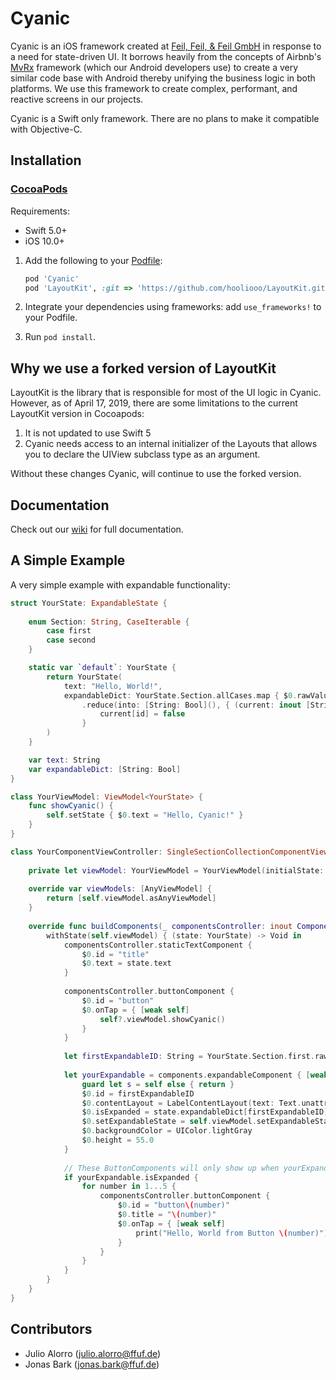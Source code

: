 # Cyanic

Cyanic is an iOS framework created at [Feil, Feil, & Feil GmbH](https://ffuf.de/en/)  in response to a need for state-driven UI. It borrows heavily
from the concepts of Airbnb's [MvRx](https://github.com/airbnb/MvRx) framework (which our Android developers use) to create a very similar
code base with Android thereby unifying the business logic in both platforms. We use this framework to create complex, performant, and reactive
screens in our projects.

Cyanic is a Swift only framework. There are no plans to make it compatible with Objective-C.

## Installation
### [CocoaPods](http://cocoapods.org/)

Requirements:
* Swift 5.0+
* iOS 10.0+

1. Add the following to your [Podfile](http://guides.cocoapods.org/using/the-podfile.html):
    ```rb
    pod 'Cyanic'
    pod 'LayoutKit', :git => 'https://github.com/hooliooo/LayoutKit.git' // Use this fork until LayoutKit is updated
    ```

2. Integrate your dependencies using frameworks: add `use_frameworks!` to your Podfile. 
3. Run `pod install`.

## Why we use a forked version of LayoutKit

LayoutKit is the library that is responsible for most of the UI logic in Cyanic. However, as of April 17, 2019, there are some limitations to the current LayoutKit version in Cocoapods:

1. It is not updated to use Swift 5
2. Cyanic needs access to an internal initializer of the Layouts that allows you to declare the UIView subclass type as an argument.

Without these changes Cyanic, will continue to use the forked version.

## Documentation

Check out our [wiki](https://github.com/feilfeilundfeil/Cyanic/wiki) for full documentation. 

## A Simple Example

A very simple example with expandable functionality:

```swift
struct YourState: ExpandableState {
    
    enum Section: String, CaseIterable {
        case first
        case second
    }

    static var `default`: YourState { 
        return YourState(
            text: "Hello, World!",
            expandableDict: YourState.Section.allCases.map { $0.rawValue }
                .reduce(into: [String: Bool](), { (current: inout [String: Bool], id: String) -> Void in
                    current[id] = false
                }
        ) 
    } 

    var text: String
    var expandableDict: [String: Bool]
}

class YourViewModel: ViewModel<YourState> {
    func showCyanic() {
        self.setState { $0.text = "Hello, Cyanic!" }
    }
}

class YourComponentViewController: SingleSectionCollectionComponentViewController {
    
    private let viewModel: YourViewModel = YourViewModel(initialState: YourState.default)
    
    override var viewModels: [AnyViewModel] {
        return [self.viewModel.asAnyViewModel]
    }
    
    override func buildComponents(_ componentsController: inout ComponentsController) {
        withState(self.viewModel) { (state: YourState) -> Void in
            componentsController.staticTextComponent {
                $0.id = "title"
                $0.text = state.text
            }
            
            componentsController.buttonComponent {
                $0.id = "button"
                $0.onTap = { [weak self]
                    self?.viewModel.showCyanic()
                }
            }
            
            let firstExpandableID: String = YourState.Section.first.rawValue
            
            let yourExpandable = components.expandableComponent { [weak self] in
                guard let s = self else { return }
                $0.id = firstExpandableID
                $0.contentLayout = LabelContentLayout(text: Text.unattributed("Hello, World!"))
                $0.isExpanded = state.expandableDict[firstExpandableID] ?? false
                $0.setExpandableState = self.viewModel.setExpandableState
                $0.backgroundColor = UIColor.lightGray
                $0.height = 55.0
            }
            
            // These ButtonComponents will only show up when yourExpandable is expanded.
            if yourExpandable.isExpanded {
                for number in 1...5 {
                    componentsController.buttonComponent {
                        $0.id = "button\(number)"
                        $0.title = "\(number)"
                        $0.onTap = { [weak self]
                            print("Hello, World from Button \(number)")
                        }
                    }
                }
            }
        }
    }
}
```

## Contributors

* Julio Alorro (julio.alorro@ffuf.de)
* Jonas Bark (jonas.bark@ffuf.de)
